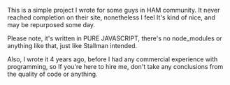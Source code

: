 This is a simple project I wrote for some guys in HAM community. It never reached completion on their site, nonetheless I feel It's kind of nice, and may be repurposed some day.

Please note, it's written in PURE JAVASCRIPT, there's no node_modules or anything like that, just like Stallman intended.

Also, I wrote it 4 years ago, before I had any commercial experience with programming, so If you're here to hire me, don't take any conclusions from the quality of code or anything.
